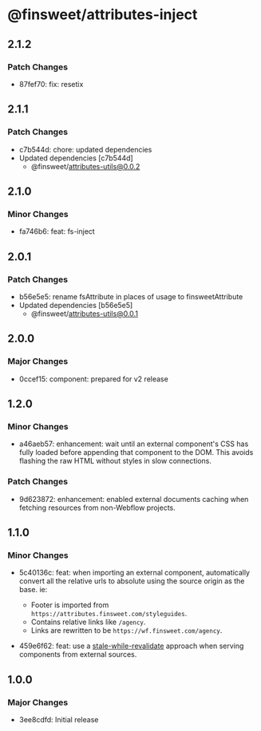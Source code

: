 # @finsweet/attributes-inject

## 2.1.2

### Patch Changes

- 87fef70: fix: resetix

## 2.1.1

### Patch Changes

- c7b544d: chore: updated dependencies
- Updated dependencies [c7b544d]
  - @finsweet/attributes-utils@0.0.2

## 2.1.0

### Minor Changes

- fa746b6: feat: fs-inject

## 2.0.1

### Patch Changes

- b56e5e5: rename fsAttribute in places of usage to finsweetAttribute
- Updated dependencies [b56e5e5]
  - @finsweet/attributes-utils@0.0.1

## 2.0.0

### Major Changes

- 0ccef15: component: prepared for v2 release

## 1.2.0

### Minor Changes

- a46aeb57: enhancement: wait until an external component's CSS has fully loaded before appending that component to the DOM. This avoids flashing the raw HTML without styles in slow connections.

### Patch Changes

- 9d623872: enhancement: enabled external documents caching when fetching resources from non-Webflow projects.

## 1.1.0

### Minor Changes

- 5c40136c: feat: when importing an external component, automatically convert all the relative urls to absolute using the source origin as the base.
  ie:

  - Footer is imported from `https://attributes.finsweet.com/styleguides`.
  - Contains relative links like `/agency`.
  - Links are rewritten to be `https://wf.finsweet.com/agency`.

- 459e6f62: feat: use a [stale-while-revalidate](https://web.dev/stale-while-revalidate/) approach when serving components from external sources.

## 1.0.0

### Major Changes

- 3ee8cdfd: Initial release
